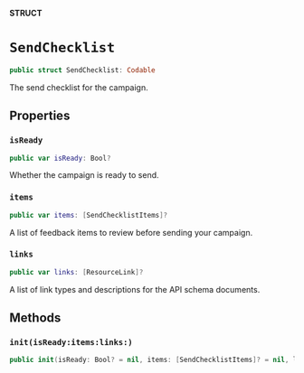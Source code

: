 **STRUCT**

# `SendChecklist`

```swift
public struct SendChecklist: Codable
```

The send checklist for the campaign.

## Properties
### `isReady`

```swift
public var isReady: Bool?
```

Whether the campaign is ready to send.

### `items`

```swift
public var items: [SendChecklistItems]?
```

A list of feedback items to review before sending your campaign.

### `links`

```swift
public var links: [ResourceLink]?
```

A list of link types and descriptions for the API schema documents.

## Methods
### `init(isReady:items:links:)`

```swift
public init(isReady: Bool? = nil, items: [SendChecklistItems]? = nil, links: [ResourceLink]? = nil)
```
